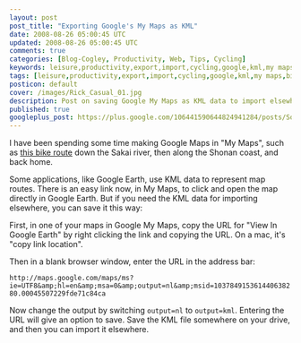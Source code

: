 ```yaml
---           
layout: post
post_title: "Exporting Google's My Maps as KML"
date: 2008-08-26 05:00:45 UTC
updated: 2008-08-26 05:00:45 UTC
comments: true
categories: [Blog-Cogley, Productivity, Web, Tips, Cycling]
keywords: leisure,productivity,export,import,cycling,google,kml,my maps,bike
tags: [leisure,productivity,export,import,cycling,google,kml,my maps,bike]
posticon: default
cover: /images/Rick_Casual_01.jpg
description: Post on saving Google My Maps as KML data to import elsewhere, by Rick Cogley.
published: true
googleplus_post: https://plus.google.com/106441590644824941284/posts/Sqh5cedyFhq
---
```

 
I have been spending some time making Google Maps in "My Maps", such as [this bike route](http://maps.google.com/maps/ms?ie=UTF8&hl=en&msa=0&msid=103784915361440638280.00045507229fde71c84ca&ll=35.357416,139.43985&spn=0.15596,0.360489&z=12) down the Sakai river, then along the Shonan coast, and back home.

Some applications, like Google Earth, use KML data to represent map routes. There is an easy link now, in My Maps, to click and open the map directly in Google Earth. But if you need the KML data for importing elsewhere, you can save it this way:

First, in one of your maps in Google My Maps, copy the URL for "View In Google Earth" by right clicking the link and copying the URL. On a mac, it's "copy link location".

Then in a blank browser window, enter the URL in the address bar:

`http://maps.google.com/maps/ms?ie=UTF8&amp;hl=en&amp;msa=0&amp;output=nl&amp;msid=103784915361440638280.00045507229fde71c84ca`

Now change the output by switching `output=nl` to `output=kml`. Entering the URL will give an option to save. Save the KML file somewhere on your drive, and then you can import it elsewhere.
